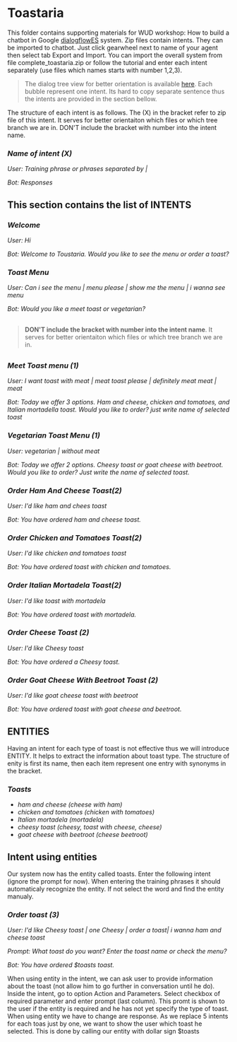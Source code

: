 # Toastaria

This folder contains supporting materials for WUD workshop: How to build a chatbot in Google [dialogflowES](https://dialogflow.cloud.google.com/) system. Zip files contain intents. They can be imported to chatbot. Just click gearwheel next to name of your agent then select tab Export and Import. You can import the overall system from file complete_toastaria.zip or follow the tutorial and enter each intent separately (use files which names starts with number 1,2,3). 
> The dialog tree view for better orientation is available [here](https://bit.ly/3pFs6lp). Each bubble represent one intent. Its hard to copy separate sentence thus the intents are provided in the section bellow. 

The structure of each intent is as follows. The (X) in the bracket refer to zip file of this intent. It serves for better orientaiton which files or which tree branch we are in. DON'T include the bracket with number into the intent name.

### *Name of intent (X)*
*User: Training phrase or phrases separated by |* 

*Bot: Responses*

## 
## This section contains the list of INTENTS


### *Welcome*
*User: Hi*

*Bot: Welcome to Toustaria. Would you like to see the menu or order a toast?*
### *Toast Menu*
*User: Can i see the menu | menu please | show me the menu | i wanna see menu*

*Bot: Would you like a meet toast or vegetarian?*

##
> **DON'T include the bracket with number into the intent name**. It serves for better orientaiton which files or which tree branch we are in.
##

### *Meet Toast menu (1)*
*User: I want toast with meat | meat toast please | definitely meat meat | meat*

*Bot: Today we offer 3 options. Ham and cheese, chicken and tomatoes, and Italian mortadella toast. Would you like to order? just write name of selected toast*

### *Vegetarian Toast Menu (1)*
*User: vegetarian | without meat*

*Bot: Today we offer 2 options. Cheesy toast or goat cheese with beetroot. Would you like to order? Just write the name of selected toast.*

### *Order Ham And Cheese Toast(2)*
*User: I'd like ham and chees toast*

*Bot: You have ordered ham and cheese toast.*

### *Order Chicken and Tomatoes Toast(2)*
*User: I'd like chicken and tomatoes toast*

*Bot: You have ordered toast with chicken and tomatoes.*

### *Order Italian Mortadela Toast(2)*
*User: I'd like toast with mortadela*

*Bot: You have ordered toast with mortadela.*

### *Order Cheese Toast (2)*
*User: I'd like Cheesy toast*

*Bot: You have ordered a Cheesy toast.*

### *Order Goat Cheese With Beetroot Toast (2)*
*User: I'd like goat cheese toast with beetroot*

*Bot: You have ordered toast with goat cheese and beetroot.*

##

## ENTITIES
Having an intent for each type of toast is not effective thus we will introduce ENTITY. It helps to extract the information about toast type. The structure of enity is first its name, then each item represent one entry with synonyms in the bracket.

### *Toasts*
* *ham and cheese (cheese with ham)*
* *chicken and tomatoes (chicken with tomatoes)*
* *Italian mortadela (mortadela)*
* *cheesy toast (cheesy, toast with cheese, cheese)*
* *goat cheese with beetroot (cheese beetroot)*

## Intent using entities
Our system now has the entity called toasts. Enter the following intent (ignore the prompt for now). When entering the training phrases it should automaticaly recognize the entity. If not select the word and find the entity manualy.

### *Order toast (3)*
*User: I'd like Cheesy toast |  one Cheesy | order a toast| i wanna ham and cheese toast*

*Prompt: What toast do you want? Enter the toast name or check the menu?*

*Bot: You have ordered $toasts toast.*

When using entity in the intent, we can ask user to provide information about the toast (not allow him to go further in conversation until he do). Inside the intent, go to option Action and Parameters. Select checkbox of required parameter and enter prompt (last column). This promt is shown to the user if the entity is required and he has not yet specify the type of toast. When using entity we have to change are response. As we replace 5 intents for each toas just by one, we want to show the user which toast he selected. This is done by calling our entity with dollar sign $toasts 





